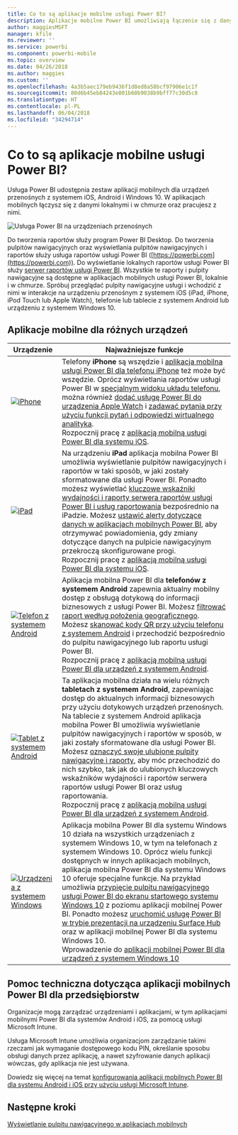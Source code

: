 ```yaml
---
title: Co to są aplikacje mobilne usługi Power BI?
description: Aplikacje mobilne Power BI umożliwiają łączenie się z danymi przechowywanymi lokalnie lub w chmurze. Wyświetlaj pulpity nawigacyjne i raporty usługi Power BI na urządzeniu mobilnym.
author: maggiesMSFT
manager: kfile
ms.reviewer: ''
ms.service: powerbi
ms.component: powerbi-mobile
ms.topic: overview
ms.date: 04/26/2018
ms.author: maggies
ms.custom: ''
ms.openlocfilehash: 4a3b5aec179eb9436f1d8ed8a58bcf97906e1c1f
ms.sourcegitcommit: 80d6b45eb84243e801b60b9038b9bff77c30d5c8
ms.translationtype: HT
ms.contentlocale: pl-PL
ms.lasthandoff: 06/04/2018
ms.locfileid: "34294714"
---
```

# <a name="what-are-the-power-bi-mobile-apps"></a>Co to są aplikacje mobilne usługi Power BI?
Usługa Power BI udostępnia zestaw aplikacji mobilnych dla urządzeń przenośnych z systemem iOS, Android i Windows 10. W aplikacjach mobilnych łączysz się z danymi lokalnymi i w chmurze oraz pracujesz z nimi. 

![Usługa Power BI na urządzeniach przenośnych](media/mobile-apps-for-mobile-devices/power-bi-mobile-apps-all-up.png)

Do tworzenia raportów służy program Power BI Desktop. Do tworzenia pulpitów nawigacyjnych oraz wyświetlania pulpitów nawigacyjnych i raportów służy usługa raportów usługi Power BI ([https://powerbi.com](https://powerbi.com)). Do wyświetlanie lokalnych raportów usługi Power BI służy [serwer raportów usługi Power BI](report-server/get-started.md). Wszystkie te raporty i pulpity nawigacyjne są dostępne w aplikacjach mobilnych usługi Power BI, lokalnie i w chmurze. Spróbuj przeglądać pulpity nawigacyjne usługi i wchodzić z nimi w interakcje na urządzeniu przenośnym z systemem iOS (iPad, iPhone, iPod Touch lub Apple Watch), telefonie lub tablecie z systemem Android lub urządzeniu z systemem Windows 10.

## <a name="mobile-apps-for-different-devices"></a>Aplikacje mobilne dla różnych urządzeń

| **Urządzenie** | **Najważniejsze funkcje** |
| --- | --- |
| [![iPhone](media/mobile-apps-for-mobile-devices/iphone-logo-50-px.png)](mobile-iphone-app-get-started.md) |Telefony **iPhone** są wszędzie i [aplikacja mobilna usługi Power BI dla telefonu iPhone](mobile-iphone-app-get-started.md) też może być wszędzie. Oprócz wyświetlania raportów usługi Power BI w [specjalnym widoku układu telefonu](mobile-apps-view-phone-report.md), można również [dodać usługę Power BI do urządzenia Apple Watch](mobile-apple-watch.md) i [zadawać pytania przy użyciu funkcji pytań i odpowiedzi wirtualnego analityka](mobile-apps-ios-qna.md). <br/>Rozpocznij pracę z [aplikacją mobilną usługi Power BI dla systemu iOS](mobile-iphone-app-get-started.md). |
| [![iPad](media/mobile-apps-for-mobile-devices/ipad-logo-50-px.png)](mobile-iphone-app-get-started.md) |Na urządzeniu **iPad** aplikacja mobilna Power BI umożliwia wyświetlanie pulpitów nawigacyjnych i raportów w taki sposób, w jaki zostały sformatowane dla usługi Power BI. Ponadto możesz wyświetlać [kluczowe wskaźniki wydajności i raporty serwera raportów usługi Power BI i usług raportowania](mobile-app-ssrs-kpis-mobile-on-premises-reports.md) bezpośrednio na iPadzie. Możesz [ustawić alerty dotyczące danych w aplikacjach mobilnych Power BI](mobile-set-data-alerts-in-the-mobile-apps.md), aby otrzymywać powiadomienia, gdy zmiany dotyczące danych na pulpicie nawigacyjnym przekroczą skonfigurowane progi. <br/>Rozpocznij pracę z [aplikacją mobilną usługi Power BI dla systemu iOS](mobile-iphone-app-get-started.md). |
| [![Telefon z systemem Android](media/mobile-apps-for-mobile-devices/android-phone-logo-50-px.png)](mobile-android-app-get-started.md) |Aplikacja mobilna Power BI dla **telefonów z systemem Android** zapewnia aktualny mobilny dostęp z obsługą dotykową do informacji biznesowych z usługi Power BI. Możesz [filtrować raport według położenia geograficznego](mobile-apps-geographic-filtering.md). Możesz [skanować kody QR przy użyciu telefonu z systemem Android](mobile-apps-qr-code.md) i przechodzić bezpośrednio do pulpitu nawigacyjnego lub raportu usługi Power BI. <br/>Rozpocznij pracę z [aplikacją mobilną usługi Power BI dla urządzeń z systemem Android](mobile-android-app-get-started.md). |
| [![Tablet z systemem Android](media/mobile-apps-for-mobile-devices/android-tablet-logo-50-px.png)](mobile-android-app-get-started.md) |Ta aplikacja mobilna działa na wielu różnych **tabletach z systemem Android**, zapewniając dostęp do aktualnych informacji biznesowych przy użyciu dotykowych urządzeń przenośnych. Na tablecie z systemem Android aplikacja mobilna Power BI umożliwia wyświetlanie pulpitów nawigacyjnych i raportów w sposób, w jaki zostały sformatowane dla usługi Power BI. Możesz [oznaczyć swoje ulubione pulpity nawigacyjne i raporty](mobile-apps-favorites.md), aby móc przechodzić do nich szybko, tak jak do ulubionych kluczowych wskaźników wydajności i raportów serwera raportów usługi Power BI oraz usług raportowania. <br/>Rozpocznij pracę z [aplikacją mobilną usługi Power BI dla urządzeń z systemem Android](mobile-android-app-get-started.md). |
| [![Urządzenia z systemem Windows](media/mobile-apps-for-mobile-devices/win-10-logo-50-px.png)](desktop-getting-started.md) |Aplikacja mobilna Power BI dla systemu Windows 10 działa na wszystkich urządzeniach z systemem Windows 10, w tym na telefonach z systemem Windows 10. Oprócz wielu funkcji dostępnych w innych aplikacjach mobilnych, aplikacja mobilna Power BI dla systemu Windows 10 oferuje specjalne funkcje. Na przykład umożliwia [przypięcie pulpitu nawigacyjnego usługi Power BI do ekranu startowego systemu Windows 10](mobile-pin-dashboard-start-screen-windows-10-phone-app.md) z poziomu aplikacji mobilnej Power BI. Ponadto możesz [uruchomić usługę Power BI w trybie prezentacji na urządzeniu Surface Hub](mobile-windows-10-app-presentation-mode.md) oraz w aplikacji mobilnej Power BI dla systemu Windows 10. <br/>Wprowadzenie do [aplikacji mobilnej Power BI dla urządzeń z systemem Windows 10](mobile-windows-10-phone-app-get-started.md) |

## <a name="enterprise-support-for-the-power-bi-mobile-apps"></a>Pomoc techniczna dotycząca aplikacji mobilnych Power BI dla przedsiębiorstw
Organizacje mogą zarządzać urządzeniami i aplikacjami, w tym aplikacjami mobilnymi Power BI dla systemów Android i iOS, za pomocą usługi Microsoft Intune.

Usługa Microsoft Intune umożliwia organizacjom zarządzanie takimi rzeczami jak wymaganie dostępowego kodu PIN, określanie sposobu obsługi danych przez aplikację, a nawet szyfrowanie danych aplikacji wówczas, gdy aplikacja nie jest używana.

Dowiedz się więcej na temat [konfigurowania aplikacji mobilnych Power BI dla systemu Android i iOS przy użyciu usługi Microsoft Intune](service-admin-mobile-intune.md). 

## <a name="next-steps"></a>Następne kroki
[Wyświetlanie pulpitu nawigacyjnego w aplikacjach mobilnych](mobile-apps-find-content-mobile-devices.md)



